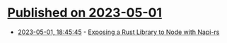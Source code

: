 # [Published on 2023-05-01](index.md)

* [2023-05-01, 18:45:45](https://lobste.rs/s/dbdghc/exposing_rust_library_node_with_napi_rs) - [Exposing a Rust Library to Node with Napi-rs](https://johns.codes/blog/exposing-a-rust-library-to-node-with-napirs)
